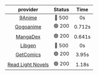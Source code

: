 | **provider** | **Status** | **Time** |
|:--------:|:------:|:----:|
| [9Anime](https://9anime.to) | 🔴 500 | 0s |
| [Gogoanime](https://gogoanime.gg) | 🟢 200 | 0.712s |
| [MangaDex](https://mangadex.org) | 🟢 200 | 0.641s |
| [Libgen](http://libgen) | 🔴 500 | 0s |
| [GetComics](https://getcomics.info/) | 🟢 200 | 3.95s |
| [Read Light Novels](https://readlightnovels.net) | 🟢 200 | 1.18s |
